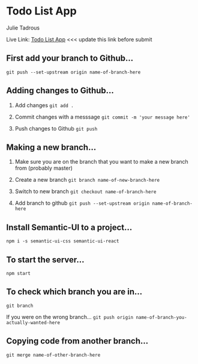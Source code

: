 # Todo List App

Julie Tadrous

Live Link: [Todo List App](http://localhost:8000)
<<< update this link before submit

## First add your branch to Github...

`git push --set-upstream origin name-of-branch-here`

## Adding changes to Github...

1. Add changes
   `git add .`

2. Commit changes with a messsage
   `git commit -m 'your message here'`

3. Push changes to Github
   `git push`

## Making a new branch...

1. Make sure you are on the branch that you want to make a new branch from (probably master)

2. Create a new branch
   `git branch name-of-new-branch-here`

3. Switch to new branch
   `git checkout name-of-branch-here`

4. Add branch to github
   `git push --set-upstream origin name-of-branch-here`

## Install Semantic-UI to a project...

`npm i -s semantic-ui-css semantic-ui-react`

## To start the server...

`npm start`

## To check which branch you are in...

`git branch`

If you were on the wrong branch...
`git push origin name-of-branch-you-actually-wanted-here`

## Copying code from another branch...

`git merge name-of-other-branch-here`
